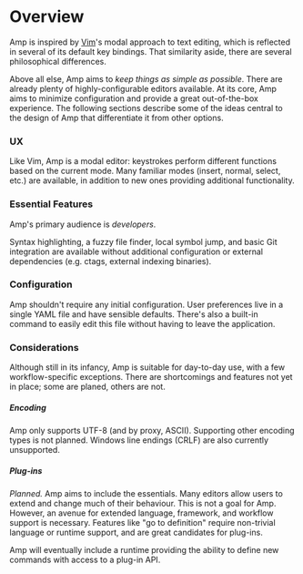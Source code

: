 # Overview

Amp is inspired by [Vim](https://vim.sourceforge.io)'s modal approach to
text editing, which is reflected in several of its default key bindings.
That similarity aside, there are several philosophical differences.

Above all else, Amp aims to _keep things as simple as possible_. There are
already plenty of highly-configurable editors available. At its core, Amp aims
to minimize configuration and provide a great out-of-the-box experience. The
following sections describe some of the ideas central to the design of Amp that
differentiate it from other options.

### UX

Like Vim, Amp is a modal editor: keystrokes perform different functions based
on the current mode. Many familiar modes (insert, normal, select, etc.) are
available, in addition to new ones providing additional functionality.

### Essential Features

Amp's primary audience is _developers_.

Syntax highlighting, a fuzzy file finder, local symbol jump, and basic Git
integration are available without additional configuration or external
dependencies (e.g. ctags, external indexing binaries).

### Configuration

Amp shouldn't require any initial configuration. User preferences live in a
single YAML file and have sensible defaults. There's also a built-in command to
easily edit this file without having to leave the application.

### Considerations

Although still in its infancy, Amp is suitable for day-to-day use, with a few
workflow-specific exceptions. There are shortcomings and features not yet in
place; some are planed, others are not.

##### Encoding

Amp only supports UTF-8 (and by proxy, ASCII). Supporting other encoding types
is not planned. Windows line endings (CRLF) are also currently unsupported.

##### Plug-ins

_Planned._ Amp aims to include the essentials. Many editors allow users to
extend and change much of their behaviour. This is not a goal for Amp. However,
an avenue for extended language, framework, and workflow support is necessary.
Features like "go to definition" require non-trivial language or runtime
support, and are great candidates for plug-ins.

Amp will eventually include a runtime providing the ability to define new
commands with access to a plug-in API.
